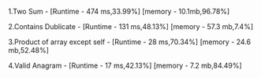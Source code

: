 1.Two Sum - [Runtime - 474 ms,33.99%] [memory - 10.1mb,96.78%] 
            
2.Contains Dublicate - [Runtime - 131 ms,48.13%] [memory - 57.3 mb,7.4%] 

3.Product of array except self - [Runtime - 28 ms,70.34%] [memory - 24.6 mb,52.48%]

4.Valid Anagram - [Runtime - 17 ms,42.13%] [memory - 7.2 mb,84.49%]

